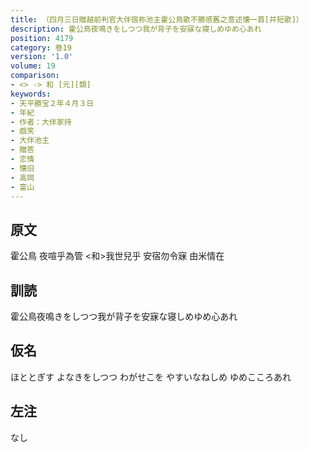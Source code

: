 ```yaml
---
title: （四月三日贈越前判官大伴宿祢池主霍公鳥歌不勝感舊之意述懐一首[并短歌]）
description: 霍公鳥夜鳴きをしつつ我が背子を安寐な寝しめゆめ心あれ
position: 4179
category: 巻19
version: '1.0'
volume: 19
comparison:
- <> -> 和 [元][類]
keywords:
- 天平勝宝２年４月３日
- 年紀
- 作者：大伴家持
- 戯笑
- 大伴池主
- 贈答
- 恋情
- 懐旧
- 高岡
- 富山
---
```


## 原文

霍公鳥 夜喧乎為管 <和>我世兒乎 安宿勿令寐 由米情在

## 訓読

霍公鳥夜鳴きをしつつ我が背子を安寐な寝しめゆめ心あれ

## 仮名

ほととぎす よなきをしつつ わがせこを やすいなねしめ ゆめこころあれ

## 左注

なし
